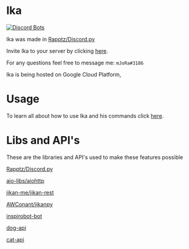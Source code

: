 # Ika

[![Discord Bots](https://top.gg/api/widget/705683895055679521.svg)](https://top.gg/bot/705683895055679521)

Ika was made in [Rapptz/Discord.py](https://github.com/Rapptz/discord.py)

Invite Ika to your server by clicking [here](https://discord.com/api/oauth2/authorize?client_id=705683895055679521&permissions=378880&scope=bot).

For any questions feel free to message me: `mJoRa#3186`

Ika is being hosted on Google Cloud Platform,

# Usage

To learn all about how to use Ika and his commands click [here](https://hheselbarth.gitbook.io/mr-bot/).

# Libs and API's

These are the libraries and API's used to make these features possible

[Rapptz/Discord.py](https://github.com/Rapptz/discord.py)

[aio-libs/aiohttp](https://github.com/aio-libs/aiohttp)

[jikan-me/jikan-rest](https://github.com/jikan-me/jikan-rest)

[AWConant/jikanpy](https://github.com/AWConant/jikanpy)

[inspirobot-bot](https://inspirobot.me/api?generate=true)

[dog-api](https://dog.ceo/dog-api/)

[cat-api](http://thecatapi.com)
